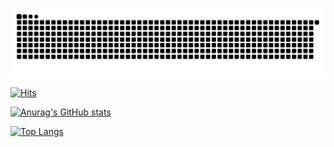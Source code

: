 
<!--

- 👋 Hi, I’m @EpsilonZYJ
- 👀 I’m interested in ...
- 🌱 I’m currently learning ...
- 💞️ I’m looking to collaborate on ...
- 📫 How to reach me ...
- 😄 Pronouns: ...
- ⚡ Fun fact: ...

-->

<!---
EpsilonZYJ/EpsilonZYJ is a ✨ special ✨ repository because its `README.md` (this file) appears on your GitHub profile.
You can click the Preview link to take a look at your changes.
--->

<!--
<a href="https://github.com/anuraghazra/github-readme-stats">
  <img align="center" src="https://github-readme-stats.vercel.app/api?username=EpsilonZYJ&count_private=true&show_icons=true&theme=radical" />
</a>
<a href="https://github.com/anuraghazra/convoychat">
  <img align="center" src="https://github-readme-stats.vercel.app/api/top-langs/?username=EpsilonZYJ&layout=compact" />
</a>
-->

![snake](https://raw.githubusercontent.com/EpsilonZYJ/EpsilonZYJ/output/github-contribution-grid-snake.svg)
                  
[![Hits](https://hits.seeyoufarm.com/api/count/incr/badge.svg?url=https://github.com/EpsilonZYJ&count_bg=%2379C83D&title_bg=%23555555&icon=github.svg&icon_color=%23E7E7E7&title=Visitors&edge_flat=false)](https://hits.seeyoufarm.com)

[![Anurag's GitHub stats](https://github-readme-stats.vercel.app/api?username=EpsilonZYJ&include_all_commits=true&count_private=true&show_icons=true&theme=algolia)](https://github.com/anuraghazra/github-readme-stats)

[![Top Langs](https://github-readme-stats.vercel.app/api/top-langs/?username=EpsilonZYJ&layout=compact)](https://github.com/anuraghazra/github-readme-stats)
